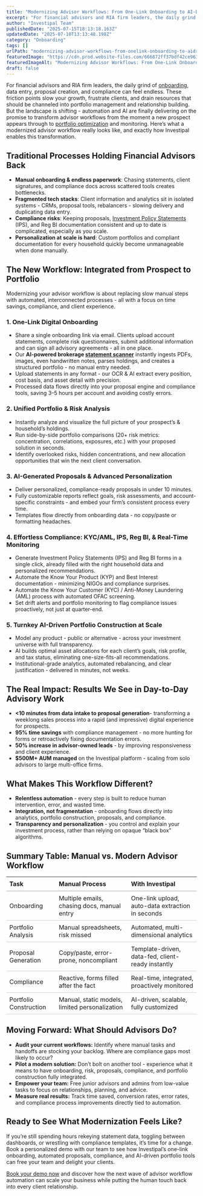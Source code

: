 ```yaml
---
title: "Modernizing Advisor Workflows: From One-Link Onboarding to AI-Driven Portfolio Construction"
excerpt: "For financial advisors and RIA firm leaders, the daily grind of onboarding , data entry, proposal creation, and compliance can feel endless."
author: "Investipal Team"
publishedDate: "2025-07-15T18:13:18.163Z"
updatedDate: "2025-07-10T13:13:48.198Z"
category: "Onboarding"
tags: []
urlPath: "modernizing-advisor-workflows-from-onelink-onboarding-to-aidriven-portfolio-construction"
featuredImage: "https://cdn.prod.website-files.com/666872ff37bdf42ce9637d77/686fbc869c5503cad7686b5a_Why%20Wealth%20Managers%20Spend%2080%25%20of%20Their%20Time%20on%20Admin%20Instead%20of%20Growth%20(8).png"
featuredImageAlt: "Modernizing Advisor Workflows: From One-Link Onboarding to AI-Driven Portfolio Construction"
draft: false
---
```

<p id="">For financial advisors and RIA firm leaders, the daily grind of <a href="/blog/onboarding">onboarding</a>, data entry, proposal creation, and compliance can feel endless. These friction points slow your growth, frustrate clients, and drain resources that should be channeled into portfolio management and relationship building. But the landscape is shifting - automation and AI are finally delivering on the promise to transform advisor workflows from the moment a new prospect appears through to <a href="/features/asset-allocation">portfolio optimization</a> and monitoring. Here’s what a modernized advisor workflow really looks like, and exactly how Investipal enables this transformation.</p><h2 id="">Traditional Processes Holding Financial Advisors Back</h2><ul id=""><li id=""><strong id="">Manual onboarding & endless paperwork</strong>: Chasing statements, client signatures, and compliance docs across scattered tools creates bottlenecks.</li><li id=""><strong id="">Fragmented tech stacks</strong>: Client information and analytics sit in isolated systems - CRMs, proposal tools, rebalancers - slowing delivery and duplicating data entry.</li><li id=""><strong id="">Compliance risks</strong>: Keeping proposals, <a href="/features/investment-policy-statements">Investment Policy Statements</a> (IPS), and Reg BI documentation consistent and up to date is complicated, especially as you scale.</li><li id=""><strong id="">Personalization at scale is hard</strong>: Custom portfolios and compliant documentation for every household quickly become unmanageable when done manually.</li></ul><h2 id="">The New Workflow: Integrated from Prospect to Portfolio</h2><p id="">Modernizing your advisor workflow is about replacing slow manual steps with automated, interconnected processes - all with a focus on time savings, compliance, and client experience.</p><h3 id="">1. One-Link Digital Onboarding</h3><ul id=""><li id="">Share a single onboarding link via email. Clients upload account statements, complete risk questionnaires, submit additional information and can sign all advisory agreements - all in one place.</li><li id="">Our <strong id="">AI-powered brokerage <a href="/features/automated-statement-scanner">statement scanner</a></strong> instantly ingests PDFs, images, even handwritten notes, parses holdings, and creates a structured portfolio - no manual entry needed.</li><li id="">Upload statements in any format - our OCR & AI extract every position, cost basis, and asset detail with precision.</li><li id="">Processed data flows directly into your proposal engine and compliance tools, saving 3–5 hours per account and avoiding costly errors.</li></ul><h3 id="">2. Unified Portfolio & Risk Analysis</h3><ul id=""><li id="">Instantly analyze and visualize the full picture of your prospect’s & household’s holdings.</li><li id="">Run side-by-side portfolio comparisons (20+ risk metrics: concentration, correlations, exposures, etc.) with your proposed solution in seconds.</li><li id="">Identify overlooked risks, hidden concentrations, and new allocation opportunities that win the next client conversation.</li></ul><h3 id="">3. AI-Generated Proposals & Advanced Personalization</h3><ul id=""><li id="">Deliver personalized, compliance-ready proposals in under 10 minutes.</li><li id="">Fully customizable reports reflect goals, risk assessments, and account-specific constraints - and embed your firm’s consistent process every time.</li><li id="">Templates flow directly from onboarding data - no copy/paste or formatting headaches.</li></ul><h3 id="">4. Effortless Compliance: KYC/AML, IPS, Reg BI, & Real-Time Monitoring</h3><ul id=""><li id="">Generate Investment Policy Statements (IPS) and Reg BI forms in a single click, already filled with the right household data and personalized recommendations.</li><li id="">Automate the Know Your Product (KYP) and Best Interest documentation - minimizing NIGOs and compliance surprises.</li><li id="">Automate the Know Your Customer&nbsp;(KYC) / Anti-Money Laundering (AML)&nbsp;process with automated OFAC&nbsp;screening. </li><li id="">Set drift alerts and portfolio monitoring to flag compliance issues proactively, not just at quarter-end.</li></ul><h3 id="">5. Turnkey AI-Driven Portfolio Construction at Scale</h3><ul id=""><li id="">Model any product - public or alternative - across your investment universe with full transparency.</li><li id="">AI builds optimal asset allocations for each client’s goals, risk profile, and tax status, eliminating one-size-fits-all recommendations.</li><li id="">Institutional-grade analytics, automated rebalancing, and clear justification - delivered in minutes, not weeks.</li></ul><h2 id="">The Real Impact: Results We See in Day-to-Day Advisory Work</h2><ul id=""><li id=""><strong id="">&lt;10 minutes from data intake to proposal generation</strong>- transforming a weeklong sales process into a rapid (and impressive) digital experience for prospects.</li><li id=""><strong id="">95% time savings</strong> with compliance management - no more hunting for forms or retroactively fixing documentation errors.</li><li id=""><strong id="">50% increase in advisor-owned leads</strong> - by improving responsiveness and client experience.</li><li id=""><strong id="">$500M+ AUM managed</strong> on the Investipal platform - scaling from solo advisors to large multi-office firms.</li></ul><h2 id="">What Makes This Workflow Different?</h2><ul id=""><li id=""><strong id="">Relentless automation</strong> - every step is built to reduce human intervention, error, and wasted time.</li><li id=""><strong id="">Integration, not fragmentation</strong> - onboarding flows directly into analytics, portfolio construction, proposals, and compliance.</li><li id=""><strong id="">Transparency and personalization</strong> - you control and explain your investment process, rather than relying on opaque “black box” algorithms.</li></ul><h2 id="">Summary Table: Manual vs. Modern Advisor Workflow</h2><div data-rt-embed-type='true'><!-- HTML Table Code for Manual Process vs. Investipal -->
<table style="border-collapse: collapse; width: 100%;">
  <thead>
    <tr>
      <th style="text-align: left; border-bottom: 2px solid #ccc; padding: 8px;">Task</th>
      <th style="text-align: left; border-bottom: 2px solid #ccc; padding: 8px;">Manual Process</th>
      <th style="text-align: left; border-bottom: 2px solid #ccc; padding: 8px;">With Investipal</th>
    </tr>
  </thead>
  <tbody>
    <tr>
      <td style="padding: 8px; border-bottom: 1px solid #ccc;">Onboarding</td>
      <td style="padding: 8px; border-bottom: 1px solid #ccc;">Multiple emails, chasing docs, manual entry</td>
      <td style="padding: 8px; border-bottom: 1px solid #ccc;">One-link upload, auto-data extraction in seconds</td>
    </tr>
    <tr>
      <td style="padding: 8px; border-bottom: 1px solid #ccc;">Portfolio Analysis</td>
      <td style="padding: 8px; border-bottom: 1px solid #ccc;">Manual spreadsheets, risk missed</td>
      <td style="padding: 8px; border-bottom: 1px solid #ccc;">Automated, multi-dimensional analytics</td>
    </tr>
    <tr>
      <td style="padding: 8px; border-bottom: 1px solid #ccc;">Proposal Generation</td>
      <td style="padding: 8px; border-bottom: 1px solid #ccc;">Copy/paste, error-prone, noncompliant</td>
      <td style="padding: 8px; border-bottom: 1px solid #ccc;">Template-driven, data-fed, client-ready instantly</td>
    </tr>
    <tr>
      <td style="padding: 8px; border-bottom: 1px solid #ccc;">Compliance</td>
      <td style="padding: 8px; border-bottom: 1px solid #ccc;">Reactive, forms filled after the fact</td>
      <td style="padding: 8px; border-bottom: 1px solid #ccc;">Real-time, integrated, proactively monitored</td>
    </tr>
    <tr>
      <td style="padding: 8px; border-bottom: 1px solid #ccc;">Portfolio Construction</td>
      <td style="padding: 8px; border-bottom: 1px solid #ccc;">Manual, static models, limited personalization</td>
      <td style="padding: 8px; border-bottom: 1px solid #ccc;">AI-driven, scalable, fully customized</td>
    </tr>
  </tbody>
</table></div><h2 id="">Moving Forward: What Should Advisors Do?</h2><ul id=""><li id=""><strong id="">Audit your current workflows:</strong> Identify where manual tasks and handoffs are stocking your backlog. Where are compliance gaps most likely to occur?</li><li id=""><strong id="">Pilot a modern solution:</strong> Don’t bolt on another tool - experience what it means to have onboarding, risk, proposals, compliance, and portfolio construction fully integrated.</li><li id=""><strong id="">Empower your team:</strong> Free junior advisors and admins from low-value tasks to focus on relationships, planning, and advice.</li><li id=""><strong id="">Measure real results:</strong> Track time saved, conversion rates, error rates, and compliance process improvements directly tied to automation.</li></ul><h2 id="">Ready to See What Modernization Feels Like?</h2><p id="">If you’re still spending hours rekeying statement data, toggling between dashboards, or wrestling with compliance templates, it’s time for a change. Book a personalized demo with our team to see how Investipal’s one-link onboarding, automated proposals, compliance, and AI-driven portfolio tools can free your team and delight your clients.</p><p id=""><a href="/book-a-demo" target="_blank" rel="noopener">Book your demo now</a> and discover how the next wave of advisor workflow automation can scale your business while putting the human touch back into every client relationship.</p>